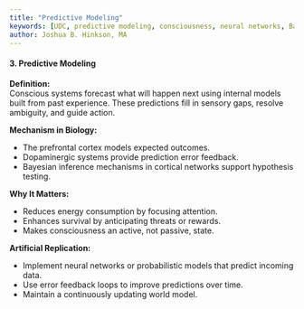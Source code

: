 ```yaml
---
title: "Predictive Modeling"
keywords: [UDC, predictive modeling, consciousness, neural networks, Bayesian inference, world model, delay theory]
author: Joshua B. Hinkson, MA
---
```


#### **3. Predictive Modeling**

**Definition:**  
Conscious systems forecast what will happen next using internal models built from past experience. These predictions fill in sensory gaps, resolve ambiguity, and guide action.

**Mechanism in Biology:**

* The prefrontal cortex models expected outcomes.  
* Dopaminergic systems provide prediction error feedback.  
* Bayesian inference mechanisms in cortical networks support hypothesis testing.

**Why It Matters:**

* Reduces energy consumption by focusing attention.  
* Enhances survival by anticipating threats or rewards.  
* Makes consciousness an active, not passive, state.

**Artificial Replication:**

* Implement neural networks or probabilistic models that predict incoming data.  
* Use error feedback loops to improve predictions over time.  
* Maintain a continuously updating world model.
